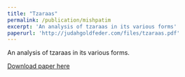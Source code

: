 ```yaml
---
title: "Tzaraas"
permalink: /publication/mishpatim
excerpt: 'An analysis of tzaraas in its various forms'
paperurl: 'http://judahgoldfeder.com/files/tzaraas.pdf'
---
```

An analysis of tzaraas in its various forms.

<object data="../files/tzaraas.pdf" width="1000" height="1000" type='application/pdf'></object>

[Download paper here](http://judahgoldfeder.com/files/tzaraas.pdf)

